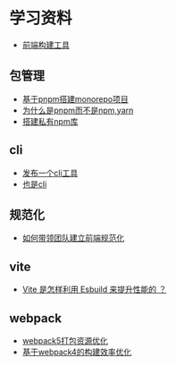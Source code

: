 <!--
 * @Desc: 
 * @Author: 曾茹菁
 * @Date: 2022-08-26 15:11:54
 * @LastEditors: 曾茹菁
 * @LastEditTime: 2022-08-26 15:13:53
-->
# 学习资料
- [前端构建工具](https://juejin.cn/post/7121279495494959111)

## 包管理
- [基于pnpm搭建monorepo项目](https://juejin.cn/post/7084582387060834340)
- [为什么是pnpm而不是npm,yarn](https://juejin.cn/post/6932046455733485575)
- [搭建私有npm库](https://juejin.cn/post/7134621230031700005)
## cli
- [发布一个cli工具](https://juejin.cn/post/6901997583527641101)
- [也是cli](https://juejin.cn/post/7010673349571379231)
## 规范化
- [如何带领团队建立前端规范化](https://juejin.cn/post/7085257325165936648)
## vite
- [Vite 是怎样利用 Esbuild 来提升性能的 ？](https://juejin.cn/post/7129802255120728100)
## webpack
- [webpack5打包资源优化](https://juejin.cn/post/7112627912632696845)
- [基于webpack4的构建效率优化](https://juejin.cn/post/7127098334900125710)
